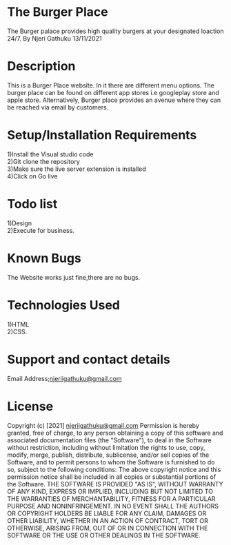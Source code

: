  # The Burger Place
 The Burger palace provides high quality burgers at your designated loaction 24/7.
By Njeri Gathuku 13/11/2021
# Description
This is a Burger Place website. In it there are different menu options.
The burger place can be found on different app stores i.e googleplay store and apple store.
Alternatively, Burger place provides an avenue where they can be reached via email by customers.
# Setup/Installation Requirements
1)Install the Visual studio code <br>2)Git clone the repository<br>3)Make sure the live server extension is installed<br>4)Click on Go live

# Todo list
1)Design<br>2)Execute for business.

# Known Bugs
The Website works just fine,there are no bugs.

# Technologies Used
1)HTML<br>2)CSS.

# Support and contact details
Email Address;njeriigathuku@gmail.com


# License
Copyright (c) [2021] njeriigathuku@gmail.com
Permission is hereby granted, free of charge, to any person obtaining a copy of this software and associated documentation files (the "Software"), to deal in the Software without restriction, including without limitation the rights to use, copy, modify, merge, publish, distribute, sublicense, and/or sell copies of the Software, and to permit persons to whom the Software is furnished to do so, subject to the following conditions: The above copyright notice and this permission notice shall be included in all copies or substantial portions of the Software. THE SOFTWARE IS PROVIDED "AS IS", WITHOUT WARRANTY OF ANY KIND, EXPRESS OR IMPLIED, INCLUDING BUT NOT LIMITED TO THE WARRANTIES OF MERCHANTABILITY, FITNESS FOR A PARTICULAR PURPOSE AND NONINFRINGEMENT. IN NO EVENT SHALL THE AUTHORS OR COPYRIGHT HOLDERS BE LIABLE FOR ANY CLAIM, DAMAGES OR OTHER LIABILITY, WHETHER IN AN ACTION OF CONTRACT, TORT OR OTHERWISE, ARISING FROM, OUT OF OR IN CONNECTION WITH THE SOFTWARE OR THE USE OR OTHER DEALINGS IN THE SOFTWARE.
 
